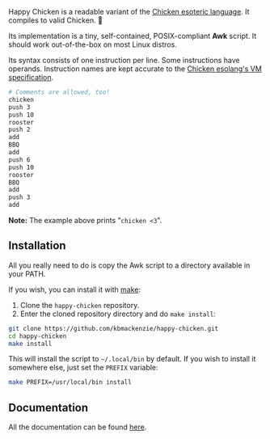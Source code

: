 Happy Chicken is a readable variant of the [Chicken esoteric language][1]. It compiles to valid Chicken. 🐔

Its implementation is a tiny, self-contained, POSIX-compliant **Awk** script. It should work out-of-the-box on most Linux distros.

Its syntax consists of one instruction per line. Some instructions have operands. Instruction names are kept accurate to the [Chicken esolang's VM specification][2].

```bash
# Comments are allowed, too!
chicken
push 3
push 10
rooster
push 2
add
BBQ
add
push 6
push 10
rooster
BBQ
add
push 3
add
```

**Note:** The example above prints "`chicken <3`".

## Installation

All you really need to do is copy the Awk script to a directory available in your PATH.

If you wish, you can install it with [make][3]:

1. Clone the `happy-chicken` repository.
2. Enter the cloned repository directory and do `make install`:

```bash
git clone https://github.com/kbmackenzie/happy-chicken.git
cd happy-chicken
make install
```

This will install the script to `~/.local/bin` by default. If you wish to install it somewhere else, just set the `PREFIX` variable:

```bash
make PREFIX=/usr/local/bin install
```

## Documentation

All the documentation can be found [here](./docs/happy-chicken.md).

[1]: https://web.archive.org/web/20180816190122/http://torso.me/chicken
[2]: https://web.archive.org/web/20180812101335/http://torso.me/chicken-spec
[3]: https://www.gnu.org/software/make/

